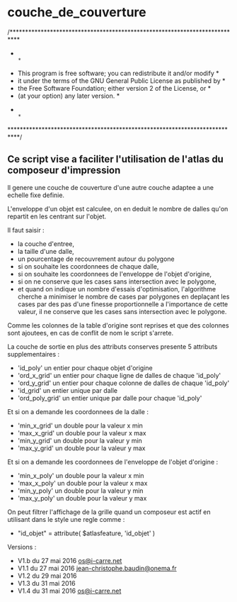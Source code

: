  couche_de_couverture 
======================

/***************************************************************************
 *                                                                         *
 *   This program is free software; you can redistribute it and/or modify  *
 *   it under the terms of the GNU General Public License as published by  *
 *   the Free Software Foundation; either version 2 of the License, or     *
 *   (at your option) any later version.                                   *
 *                                                                         *
 ***************************************************************************/

Ce script vise a faciliter l'utilisation de l'atlas du composeur d'impression
-----------------------------------------------------------------------------

Il genere une couche de couverture d'une autre couche adaptee a une echelle fixe definie.

L'enveloppe d'un objet est calculee, on en deduit le nombre de dalles qu'on repartit en les centrant sur l'objet.

Il faut saisir :
- la couche d'entree,
- la taille d'une dalle,
- un pourcentage de recouvrement autour du polygone
- si on souhaite les coordonnees de chaque dalle,
- si on souhaite les coordonnees de l'enveloppe de l'objet d'origine,
- si on ne conserve que les cases sans intersection avec le polygone,
- et quand on indique un nombre d'essais d'optimisation, l'algorithme cherche a minimiser le nombre de cases par polygones
     en deplaçant les cases par des pas d'une finesse proportionnelle a l'importance de cette valeur, il ne conserve que
     les cases sans intersection avec le polygone.

Comme les colonnes de la table d'origine sont reprises et que des colonnes sont ajoutees, en cas de conflit de nom
le script s'arrete.

La couche de sortie en plus des attributs conserves presente 5 attributs supplementaires :
- 'id_poly'       un entier pour chaque objet d'origine
- 'ord_x_grid'    un entier pour chaque ligne de dalles de chaque 'id_poly'
- 'ord_y_grid'    un entier pour chaque colonne de dalles de chaque 'id_poly'
- 'id_grid'       un entier unique par dalle
- 'ord_poly_grid' un entier unique par dalle pour chaque 'id_poly'

Et si on a demande les coordonnees de la dalle :
- 'min_x_grid'    un double pour la valeur x min
- 'max_x_grid'    un double pour la valeur x max
- 'min_y_grid'    un double pour la valeur y min
- 'max_y_grid'    un double pour la valeur y max

Et si on a demande les coordonnees de l'enveloppe de l'objet d'origine :
- 'min_x_poly'    un double pour la valeur x min
- 'max_x_poly'    un double pour la valeur x max
- 'min_y_poly'    un double pour la valeur y min
- 'max_y_poly'    un double pour la valeur y max

On peut filtrer l'affichage de la grille quand un composeur est actif en utilisant dans le style une regle comme :
- "id_objet" = attribute( $atlasfeature, 'id_objet' )

Versions :
- V1.b du 27 mai 2016 os@i-carre.net
- V1.1 du 27 mai 2016 jean-christophe.baudin@onema.fr
- V1.2 du 29 mai 2016
- V1.3 du 31 mai 2016
- V1.4 du 31 mai 2016 os@i-carre.net
